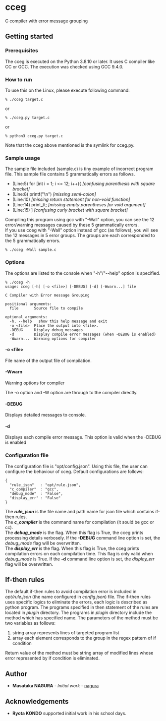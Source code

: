 # cceg
C compiler with error message grouping

## Getting started
### Prerequisites
The cceg is executed on the Python 3.8.10 or later. It uses C compiler like CC or GCC. The execution was checked using GCC 9.4.0.

### How to run
To use this on the Linux, please execute following command:

```
% ./cceg target.c
```
or

```
% ./cceg.py target.c
```
or

```
% python3 cceg.py target.c
```
Note that the cceg above mentioned is the symlink for cceg.py.

### Sample usage
The sample file included (sample.c) is tiny example of incorrect program file. This sample file contains 5 grammatically errors as follows.  
- (Line:5) for [int i = 1; i <= 12; i++){ *[confusing parenthesis with square bracket]*
- (Line:8) printf("\n")  *[missing semi-colon]*
- (Line:10) *[missing return statement for non-void function]*
- (Line:14)  print_tt; *[missing empty parentheses for void argument]*
- (Line:15) ] *[confusing curly bracket with square bracket]*

Compiling this program using gcc with "-Wall" option, you can see the 12 error/warning messages caused by these 5  grammatically errors.  
If you use cceg with "-Wall" option instead of gcc (as follows), you will see the 12 messages in 5 error groups. The groups are each corresponded to the 5 grammatically errors.

```
% ./cceg -Wall sample.c
```


### Options
The options are listed to the console when "-h"/"--help" option is specified.

```
% ./cceg -h
usage: cceg [-h] [-o <file>] [-DEBUG] [-d] [-Wwarn...] file

C Compiler with Error message Grouping

positional arguments:
  file       Source file to compile

optional arguments:
  -h, --help   show this help message and exit
  -o <file>  Place the output into <file>.
  -DEBUG     Display debug messages
  -d         Display compile error messages (when -DEBUG is enabled)
  -Wwarn...  Warning options for compiler
```

#### -o \<file\>
File name of the output file of compilation.

#### -Wwarn
Warning options for compiler

The -o option and -W option are through to the compiler directly.

#### -DEBUG
Displays detailed messages to console.

#### -d
Displays each compile error message. This option is valid when the -DEBUG is enabled

### Configuration file
The configuration file is "opt/config.json".
Using this file, the user can configure the behaviour of cceg. Default configurations are follows:

```
{
  "rule_json"   : "opt/rule.json",
  "c_compiler"  : "gcc",
  "debug_mode"  : "False",
  "display_err" : "False"
}
```

The ***rule_json*** is the file name and path name for json file which contains if-then rules.  
The ***c_compiler*** is the command name for compilation (it sould be gcc or cc).  
The ***debug_mode*** is the flag. When this flag is True, the cceg prints processing details verbosely. If the **-DEBUG** command line option is set, the  *debug_mode* flag will be overwritten.  
The ***display_err*** is the flag. When this flag is True, the cceg prints compilation errors on each compilation time. This flag is only valid when *debug_mode* is True. If the **-d** command line option is set, the  *display_err* flag will be overwritten.  

## If-then rules
The default if-then rules to avoid compilation error is included in *opt/rule.json* (the name configured in *config.json*) file. The if-then rules uses specific logics to eliminate the errors, each logic is described as python program. The programs specified in then statement of the rules are located in *plugin* directory. The programs in *plugin* directory include the method which has specified name. The parameters of the method must be two variables as follows:

1. string array represents lines of targeted program list
2. array each element corresponds to the group in the regex pattern of if condition

Return value of the method must be string array of modified lines whose error represented by if condition is eliminated.

## Author
* **Masataka NAGURA** - *Initial work* - [nagura](https://github.com/nagura)

## Acknowledgements
* **Ryota KONDO** supported initial work in his school days.